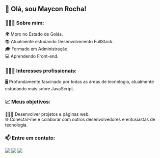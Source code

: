 ## 👋 Olá, sou Maycon Rocha!

### 👨🏾‍💻 Sobre mim:

🌍 Moro no Estado de Goiás.<br/>
📚 Atualmente estudando Desenvolvimento FullStack.<br/>
🎓 Formado em Administração.<br/>
💻 Aprendendo Front-end.

### 👨🏾‍💻 Interesses profissionais:

🖥️ Profundamente fascinado por todas as áreas de tecnologia, atualmente estudando mais sobre JavaScript.<br/>

### 📈 Meus objetivos:

👨🏾‍💻 Desenvolver projetos e páginas web.<br/>
🌐 Conectar-me e colaborar com outros desenvolvedores e entusiastas de tecnologia.<br/>

### 📫 Entre em contato:

<div> 
  <a href = "mailto:mgr8272@gmail.com"><img src="https://img.shields.io/badge/-Gmail-%23333?style=for-the-badge&logo=gmail&logoColor=white" target="_blank"></a>
  <a href="https://www.linkedin.com/in/maycon-rocha-7b8759164/" target="_blank"><img src="https://img.shields.io/badge/-LinkedIn-%230077B5?style=for-the-badge&logo=linkedin&logoColor=white" target="_blank"></a> 
   <a href="https://instagram.com/maycongr" target="_blank"><img src="https://img.shields.io/badge/-Instagram-%23E4405F?style=for-the-badge&logo=instagram&logoColor=white" target="_blank"></a>
</div>

